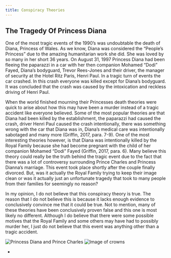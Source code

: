```yaml
---
title: Conspiracy Theories
---
```


## The Tragedy Of Princess Diana

One of the most tragic events of the 1990’s was undoubtable the death of Diana, Princess of Wales. As we know, Diana was considered the “People’s Princess” due to the amazing humanitarian work she did. She was loved by so many in her short 36 years.  On August 31, 1997 Princess Diana had been fleeing the paparazzi in a car with her then companion Mohamed “Dodi” Fayed, Diana’s bodyguard, Trevor Rees-Jones and their driver, the manager of security at the Hotel Ritz Paris, Henri Paul. In a tragic turn of events the car crashed. In this crash everyone was killed except for Diana’s bodyguard. It was concluded that the crash was caused by the intoxication and reckless driving of Henri Paul. 

When the world finished mourning their Princesses death theories were quick to arise about how this may have been a murder instead of a tragic accident like everyone believed. Some of the most popular theories are that Diana had been killed by the establishment, the paparazzi had caused the crash, driver Henri Paul caused the crash intentionally, there was something wrong with the car that Diana was in, Diana’s medical care was intentionally sabotaged and many more (Griffin, 2017, para. 7-9). One of the most interesting theories however, is that Diana was intentionally killed by the Royal Family because she had become pregnant with the child of her companion Mohamed “Dodi” Fayed (Griffin, 2017, para. 6). Many believe this theory could really be the truth behind the tragic event due to the fact that there was a lot of controversy surrounding Prince Charles and Princess Dianna’s marriage. This event took place shortly after the couple finally divorced. But, was it actually the Royal Family trying to keep their image clean or was it actually just an unfortunate tragedy that took to many people from their families for seemingly no reason? 

In my opinion, I do not believe that this conspiracy theory is true. The reason that I do not believe this is because it lacks enough evidence to conclusively convince me that it could be true. Not to mention, many of these theories have been conclusively proven false and this one is most likely no different. Although I do believe that there were some possible motives that the Royal Family and some others may have had to possibly murder her, I just do not believe that this event was anything other than a tragic accident.  

![Princess Diana and Prince Charles](/img/diana.jpg)
![Image of crowns](/img/crown.jpg)

-